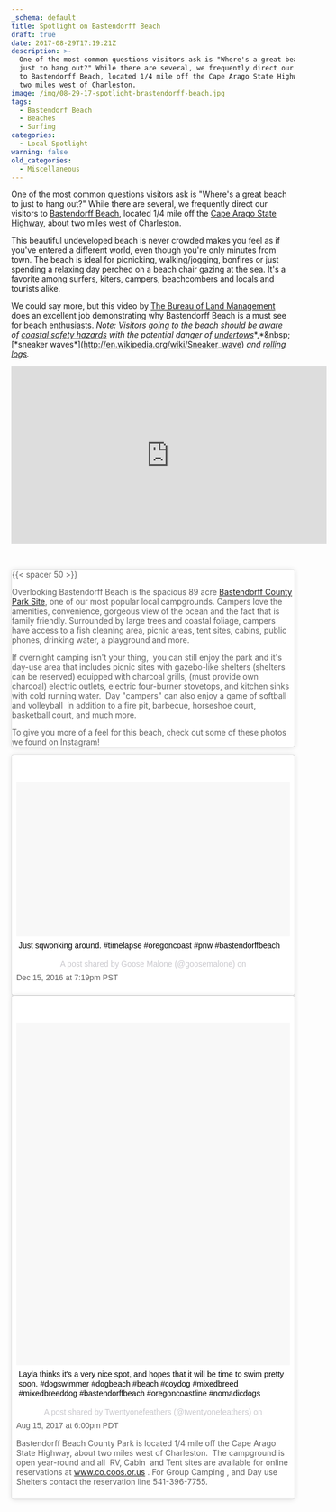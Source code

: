 ```yaml
---
_schema: default
title: Spotlight on Bastendorff Beach
draft: true
date: 2017-08-29T17:19:21Z
description: >-
  One of the most common questions visitors ask is "Where's a great beach to
  just to hang out?" While there are several, we frequently direct our visitors
  to Bastendorff Beach, located 1/4 mile off the Cape Arago State Highway, about
  two miles west of Charleston.
image: /img/08-29-17-spotlight-brastendorff-beach.jpg
tags:
  - Bastendorf Beach
  - Beaches
  - Surfing
categories:
  - Local Spotlight
warning: false
old_categories:
  - Miscellaneous
---
```

One of the most common questions visitors ask is "Where's a great beach to just to hang out?" While there are several, we frequently direct our visitors to [Bastendorff Beach](http://www.co.coos.or.us/Departments/CoosCountyParks/Bastendorff.aspx), located 1/4 mile off the [Cape Arago State Highway](http://www.oregonsadventurecoast.com/trip-ideas/explore-the-cape-arago-beach-loop/), about two miles west of Charleston.

This beautiful undeveloped beach is never crowded makes you feel as if you've entered a different world, even though you're only minutes from town. The beach is ideal for picnicking, walking/jogging, bonfires or just spending a relaxing day perched on a beach chair gazing at the sea. It's a favorite among surfers, kiters, campers, beachcombers and locals and tourists alike.

We could say more, but this video by <a href="https://www.blm.gov/oregon-washington" target="_blank" rel="noreferrer noopener">The Bureau of Land Management</a> does an excellent job demonstrating why Bastendorff Beach is a must see for beach enthusiasts.&nbsp;*Note:&nbsp;Visitors going to the beach should be aware of*&nbsp;[*coastal safety hazards*](http://www.oregon.gov/OPRD/PARKS/beach_tips.shtml)&nbsp;*with the potential danger of*&nbsp;[*undertows*](http://en.wikipedia.org/wiki/Undertow_&#40;wave_action&#41;)*,*&nbsp;[*sneaker waves*](http://en.wikipedia.org/wiki/Sneaker_wave)&nbsp;*and*&nbsp;<a href="http://www.co.coos.or.us/Portals/0/Parks/BriefParkRules.pdf" target="_blank" rel="noreferrer noopener"><em>rolling logs</em></a>*.*

<iframe src="https://www.youtube.com/embed/SngRceWuWu4" width="560" height="315" frameborder="0" allowfullscreen="allowfullscreen"></iframe>

&nbsp;

<blockquote class="instagram-media" style="background: #FFF; border: 0; border-radius: 3px; box-shadow: 0 0 1px 0 rgba(0,0,0,0.5),0 1px 10px 0 rgba(0,0,0,0.15); margin: 1px; max-width: 658px; padding: 0; width: calc(100% - 2px);" data-instgrm-captioned="" data-instgrm-version="7">
<p>{{< spacer 50 >}}</p>
<p>Overlooking Bastendorff Beach is the spacious 89 acre <a href="http://www.oregonsadventurecoast.com/listings/bastendorff-beach-county-park/">Bastendorff County Park Site</a>, one of our most popular local campgrounds. Campers love the amenities, convenience, gorgeous view of the ocean and the fact that is family friendly. Surrounded by large trees and coastal foliage, campers have access to a fish cleaning area, picnic areas, tent sites, cabins, public phones, drinking water, a playground and more.</p>
<p>If overnight camping isn't your thing, &nbsp;you can still enjoy the park and it's day-use area that includes picnic sites with gazebo-like shelters (shelters can be reserved) equipped with charcoal grills, (must provide own charcoal) electric outlets, electric four-burner stovetops, and kitchen sinks with cold running water. &nbsp;Day "campers" can also enjoy a game of softball and volleyball &nbsp;in addition to a fire pit, barbecue, horseshoe court, basketball court, and much more.</p>
<p>To give you more of a feel for this beach, check out some of these photos we found on Instagram!</p>
</blockquote>

<blockquote class="instagram-media" style="background: #FFF; border: 0; border-radius: 3px; box-shadow: 0 0 1px 0 rgba(0,0,0,0.5),0 1px 10px 0 rgba(0,0,0,0.15); margin: 1px; max-width: 658px; padding: 0; width: calc(100% - 2px);" data-instgrm-captioned="" data-instgrm-version="7">
<div style="padding: 8px;">
<div style="background: #F8F8F8; line-height: 0; margin-top: 40px; padding: 28.125% 0; text-align: center; width: 100%;"></div>
<p style="margin: 8px 0 0 0; padding: 0 4px;"><a style="color: #000; font-family: Arial,sans-serif; font-size: 14px; font-style: normal; font-weight: normal; line-height: 17px; text-decoration: none; word-wrap: break-word;" href="https://www.instagram.com/p/BOEA1LOjy_m/" target="_blank" rel="noopener noreferrer">Just sqwonking around. #timelapse #oregoncoast #pnw #bastendorffbeach</a></p>
<p style="color: #c9c8cd; font-family: Arial,sans-serif; font-size: 14px; line-height: 17px; margin-bottom: 0; margin-top: 8px; overflow: hidden; padding: 8px 0 7px; text-align: center; text-overflow: ellipsis; white-space: nowrap;">A post shared by Goose Malone (@goosemalone) on </p><time style="font-family: Arial,sans-serif; font-size: 14px; line-height: 17px;" datetime="2016-12-16T03:19:59+00:00">Dec 15, 2016 at 7:19pm PST</time><p></p>
</div></blockquote>

<blockquote class="instagram-media" style="background: #FFF; border: 0; border-radius: 3px; box-shadow: 0 0 1px 0 rgba(0,0,0,0.5),0 1px 10px 0 rgba(0,0,0,0.15); margin: 1px; max-width: 658px; padding: 0; width: calc(100% - 2px);" data-instgrm-captioned="" data-instgrm-version="7">
<div style="padding: 8px;">
<div style="background: #F8F8F8; line-height: 0; margin-top: 40px; padding: 62.5% 0; text-align: center; width: 100%;"></div>
<p style="margin: 8px 0 0 0; padding: 0 4px;"><a style="color: #000; font-family: Arial,sans-serif; font-size: 14px; font-style: normal; font-weight: normal; line-height: 17px; text-decoration: none; word-wrap: break-word;" href="https://www.instagram.com/p/BX1eDfEl-9J/" target="_blank" rel="noopener noreferrer">Layla thinks it's a very nice spot, and hopes that it will be time to swim pretty soon. #dogswimmer #dogbeach #beach #coydog #mixedbreed #mixedbreeddog #bastendorffbeach #oregoncoastline #nomadicdogs</a></p>
<p style="color: #c9c8cd; font-family: Arial,sans-serif; font-size: 14px; line-height: 17px; margin-bottom: 0; margin-top: 8px; overflow: hidden; padding: 8px 0 7px; text-align: center; text-overflow: ellipsis; white-space: nowrap;">A post shared by Twentyonefeathers (@twentyonefeathers) on </p><time style="font-family: Arial,sans-serif; font-size: 14px; line-height: 17px;" datetime="2017-08-16T01:00:41+00:00">Aug 15, 2017 at 6:00pm PDT</time><p></p>
<p>Bastendorff Beach&nbsp;<span class="utuj21">County</span>&nbsp;Park is located 1/4 mile off the Cape Arago State Highway, about two miles west of Charleston.&nbsp; The campground is open year-round and all &nbsp;RV, Cabin &nbsp;and Tent sites are available for online reservations at&nbsp;<a href="http://www.co.coos.or.us/">www.co.coos.or.us</a>&nbsp;. For Group Camping , and Day use Shelters contact the reservation line 541-396-7755.</p>
</div></blockquote>